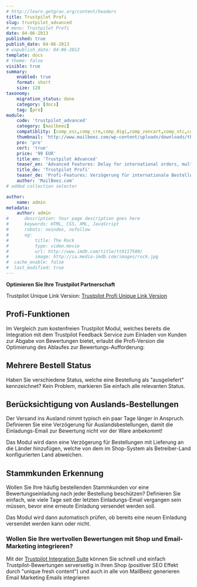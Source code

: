 ```yaml
---
# http://learn.getgrav.org/content/headers
title: Trustpilot Profi
slug: trustpilot_advanced
# menu: Trustpilot Profi
date: 04-06-2013
published: true
publish_date: 04-06-2013
# unpublish_date: 04-06-2013
template: docs
# theme: false
visible: true
summary:
    enabled: true
    format: short
    size: 128
taxonomy:
    migration_status: done
    category: [docs]
    tag: [pro]
module:
    code: 'trustpilot_advanced'
    category: [mailbeez]
    compatiblity: [comp_osc,comp_cre,comp_digi,comp_zencart,comp_xtc,comp_gambio]
    thumbnail: 'http://www.mailbeez.com/wp-content/uploads/downloads/thumbnails/2013/06/top_64.png'
    pro: 'pro'
    cert: 'true'
    price: '99 EUR'
    title_en: 'Trustpilot Advanced'
    teaser_en: 'Advanced Features: Delay for international orders, multiple Order status, recognition of regular customers'
    title_de: 'Trustpilot Profi'
    teaser_de: 'Profi-Features: Verzögerung für internationale Bestellungen, Stammkunden-Erkennung und mehr'
    author: 'MailBeez.com'
# added collection selector

author:
    name: admin
metadata:
    author: admin
#      description: Your page description goes here
#      keywords: HTML, CSS, XML, JavaScript
#      robots: noindex, nofollow
#      og:
#          title: The Rock
#          type: video.movie
#          url: http://www.imdb.com/title/tt0117500/
#          image: http://ia.media-imdb.com/images/rock.jpg
#  cache_enable: false
#  last_modified: true
---
```


**Optimieren Sie Ihre Trustpilot Partnerschaft**

Trustpilot Unique Link Version: [Trustpilot Profi Unique Link Version](/dokumentation/mailbeez/trustpilot_advanced_ul/)

## Profi-Funktionen

Im Vergleich zum kostenfreien Trustpilot Modul, welches bereits die Integration mit dem Trustpilot Feedback Service zum Einladen von Kunden zur Abgabe von Bewertungen bietet, erlaubt die Profi-Version die Optimierung des Ablaufes zur Bewertungs-Aufforderung:

## Mehrere Bestell Status

Haben Sie verschiedene Status, welche eine Bestellung als "ausgeliefert" kennzeichnet? Kein Problem, markieren Sie einfach alle relevanten Status.

## Berücksichtigung von Auslands-Bestellungen

Der Versand ins Ausland nimmt typisch ein paar Tage länger in Anspruch. Definieren Sie eine Verzögerung für Auslandsbestellungen, damit die Einladungs-Email zur Bewertung nicht vor der Ware anbekommt!

Das Modul wird dann eine Verzögerung für Bestellungen mit Lieferung an die Länder hinzufügen, welche von dem im Shop-System als Betreiber-Land konfigurierten Land abweichen.

## Stammkunden Erkennung

Wollen Sie Ihre häufig bestellenden Stammkunden vor eine Bewertungseinladung nach jeder Bestellung beschützen? Definieren Sie einfach, wie viele Tage seit der letzten Einladungs-Email vergangen sein müssen, bevor eine erneute Einladung versendet werden soll.

Das Modul wird dann automatisch prüfen, ob bereits eine neuen Einladung versendet werden kann oder nicht.

### Wollen Sie Ihre wertvollen Bewertungen mit Shop und Email-Marketing integrieren?

Mit der [Trustpilot Integration Suite](http://www.mailbeez.com/dokumentation/mailbeez/config_trustpilot_rss_importer/) können Sie schnell und einfach Trustpilot-Bewertungen serverseitig in Ihren Shop (positiver SEO Effekt durch "unique fresh content") und auch in alle von MailBeez generieren Email Marketing Emails integrieren
